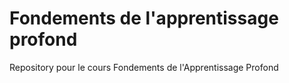 # Fondements de l'apprentissage profond
Repository pour le cours Fondements de l'Apprentissage Profond

